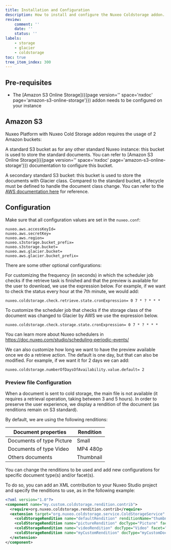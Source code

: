 ```yaml
---
title: Installation and Configuration
description: How to install and configure the Nuxeo Coldstorage addon.
review:
    comment: ''
    date: ''
    status: ''
labels:
    - storage
    - glacier
    - coldstorage
toc: true
tree_item_index: 300
---
```


## Pre-requisites
- The [Amazon S3 Online Storage]({{page version='' space='nxdoc' page='amazon-s3-online-storage'}}) addon needs to be configured on your instance

## Amazon S3
Nuxeo Platform with Nuxeo Cold Storage addon requires the usage of 2 Amazon buckets:

A standard S3 bucket as for any other standard Nuxeo instance: this bucket is used to store the standard documents. You can refer to [Amazon S3 Online Storage]({{page version='' space='nxdoc' page='amazon-s3-online-storage'}}) documentation to configure this bucket.

A secondary standard S3 bucket: this bucket is used to store the documents with Glacier class. Compared to the standard bucket, a lifecycle must be defined to handle the document class change. You can refer to the [AWS documentation here](https://docs.aws.amazon.com/AmazonS3/latest/userguide/lifecycle-transition-general-considerations.html) for reference.

## Configuration
Make sure that all configuration values are set in the `nuxeo.conf`:

```
nuxeo.aws.accessKeyId=
nuxeo.aws.secretKey=
nuxeo.aws.region=
nuxeo.s3storage.bucket_prefix=
nuxeo.s3storage.bucket=
nuxeo.aws.glacier.bucket=
nuxeo.aws.glacier.bucket_prefix=
```

There are some other optional configurations:

For customizing the frequency (in seconds) in which the scheduler job checks if the retrieve task is finished and that the preview is available for the user to download, we use the expression below. For example, if we want to check the status every hour at the 7th minute, we would add:

```
nuxeo.coldstorage.check.retrieve.state.cronExpression= 0 7 * ? * * *
```

To customize the scheduler job that checks if the storage class of the document was changed to Glacier by AWS we use the expression below.

```
nuxeo.coldstorage.check.storage.state.cronExpression= 0 7 * ? * * *
```

You can learn more about Nuxeo schedulers in https://doc.nuxeo.com/studio/scheduling-periodic-events/

We can also customize how long we want to have the preview available once we do a retrieve action. The default is one day, but that can also be modified. For example, if we want it for 2 days we can add:

```
nuxeo.coldstorage.numberOfDaysOfAvailability.value.default= 2
```

### Preview file Configuration

When a document is sent to cold storage, the main file is not available (it requires a retrieval operation, taking between 3 and 5 hours). In order to preserve the user experience, we display a rendition of the document (as renditions remain on S3 standard).

By default, we are using the following renditions:

| Document properties                                 |  Rendition                                                    |
| --------------------------------------------------- | ------------------------------------------------------------- |
| Documents of type Picture                           | Small                                                         |
| Documents of type Video                             | MP4 480p                                                      |
| Others documents                                    | Thumbnail                                                     |

You can change the renditions to be used and add new configurations for specific document type(s) and/or facet(s).

To do so, you can add an XML contribution to your Nuxeo Studio project and specify the renditions to use, as in the following example:
```xml
<?xml version="1.0"?>
<component name="my.custom.coldstorage.rendition.contrib">
  <require>org.nuxeo.coldstorage.rendition.contrib</require>
  <extension target="org.nuxeo.coldstorage.service.ColdStorageService"  point="coldStorageRendition" >
    <coldStorageRendition name="defaultRendition" renditionName="thumbnail" />
    <coldStorageRendition name="pictureRendition" docType="Picture" facet="Picture" renditionName="Small" />
    <coldStorageRendition name="videoRendition" docType="Video" facet="Video" renditionName="MP4 480p" />
    <coldStorageRendition name="myCustomRendition" docType="myCustomDocumentType" facet="Picture" renditionName="OriginalJpeg" />  
  </extension>
</component>
```
